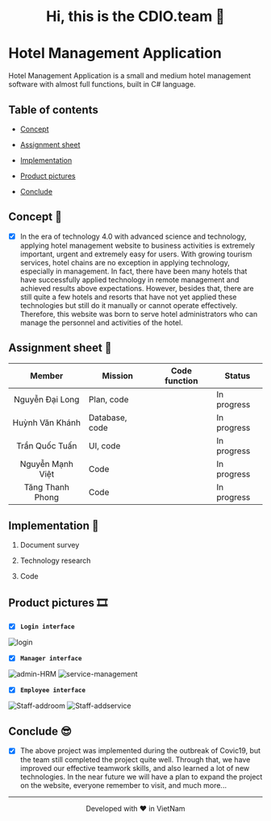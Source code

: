 <h1 align="center">  Hi, this is the CDIO.team 👋 </h1>

# Hotel Management Application

Hotel Management Application is a small and medium hotel management software with almost full functions, built in C# language.

## Table of contents

- [Concept]()

- [Assignment sheet]()

- [Implementation]()

- [Product pictures]()

- [Conclude]()

## Concept 🧐

- [x] In the era of technology 4.0 with advanced science and technology, applying hotel management website to business activities is extremely important, urgent and extremely easy for users. With growing tourism services, hotel chains are no exception in applying technology, especially in management. In fact, there have been many hotels that have successfully applied technology in remote management and achieved results above expectations. However, besides that, there are still quite a few hotels and resorts that have not yet applied these technologies but still do it manually or cannot operate effectively. Therefore, this website was born to serve hotel administrators who can manage the personnel and activities of the hotel.

## Assignment sheet 📝

| **Member**      | **Mission**    | **Code function** | **Status**  |
|:---------------:| -------------- | ----------------- | ----------- |
| Nguyễn Đại Long | Plan, code     |                   | In progress |
| Huỳnh Văn Khánh | Database, code |                   | In progress |
| Trần Quốc Tuấn  | UI, code       |                   | In progress |
| Nguyễn Mạnh Việt| Code           |                   | In progress |
|Tăng Thanh Phong | Code           |                   | In progress |

## Implementation 🤝

1. Document survey

2. Technology research

3. Code

## Product pictures 🎞

- [x] **`Login interface`**

<img title="" src="https://user-images.githubusercontent.com/55221561/136231958-27dfdaa0-4f9f-4780-b4d6-8e421698dcb4.PNG" alt="login" data-align="center">

- [x] **`Manager interface`**

<img title="" src="https://user-images.githubusercontent.com/55221561/136232283-4338eb8c-b81a-477f-9e49-8d2fd1e6ac9e.PNG" alt="admin-HRM" data-align="center">

<img title="" src="https://user-images.githubusercontent.com/55221561/136232330-96e93382-0fe5-46e3-abc6-665e540b7070.PNG" alt="service-management" data-align="center">

- [x] **`Employee interface`**

<img title="" src="https://user-images.githubusercontent.com/55221561/136232682-54897897-06a8-4574-8430-7f269b7ca35c.PNG" alt="Staff-addroom" data-align="center">

<img src="https://user-images.githubusercontent.com/55221561/136232689-7494b9f3-8fc5-46a6-a0bd-2154161a01f9.PNG" title="" alt="Staff-addservice" data-align="center">

## Conclude 😎

- [x] The above project was implemented during the outbreak of Covic19, but the team still completed the project quite well. Through that, we have improved our effective teamwork skills, and also learned a lot of new technologies. In the near future we will have a plan to expand the project on the website, everyone remember to visit, and much more...

<hr>
<p align="center">
Developed with ❤️ in VietNam
</p>

